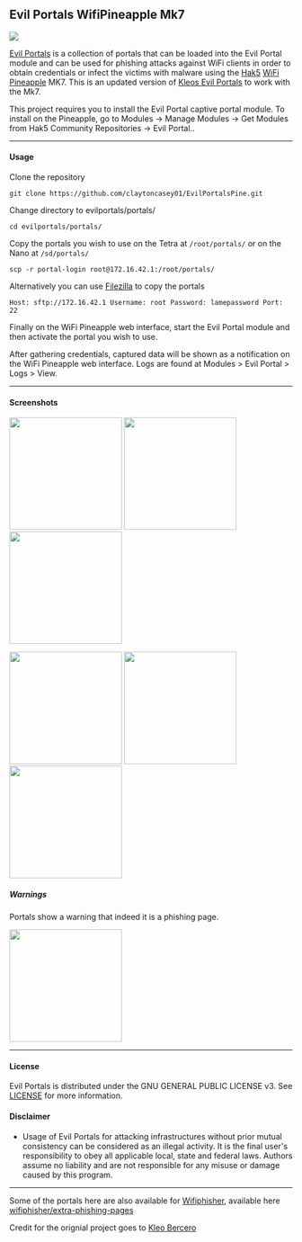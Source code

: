 ## Evil Portals WifiPineapple Mk7

![](https://img.shields.io/github/license/claytoncasey01/EvilPortalsPine.svg?style=flat-square)

[Evil Portals](https://github.com/claytoncasey01/EvilPortalsPine) is a collection of portals that can be loaded into the Evil Portal module and can be used for phishing attacks against WiFi clients in order to obtain credentials or infect the victims with malware using the [Hak5](https://hak5.org/) [WiFi Pineapple](https://wifipineapple.com/) MK7. This is an updated version of [Kleos Evil Portals](https://github.com/kbef/evilportals) to work with the Mk7.

This project requires you to install the Evil Portal captive portal module. To install on the Pineapple, go to Modules -> Manage Modules -> Get Modules from Hak5 Community Repositories -> Evil Portal..

---

#### Usage

Clone the repository

    git clone https://github.com/claytoncasey01/EvilPortalsPine.git

Change directory to evilportals/portals/

    cd evilportals/portals/

Copy the portals you wish to use on the Tetra at `/root/portals/` or on the Nano at `/sd/portals/`

    scp -r portal-login root@172.16.42.1:/root/portals/

Alternatively you can use [Filezilla](https://filezilla-project.org/) to copy the portals

    Host: sftp://172.16.42.1 Username: root Password: lamepassword Port: 22

Finally on the WiFi Pineapple web interface, start the Evil Portal module and then activate the portal you wish to use.

After gathering credentials, captured data will be shown as a notification on the WiFi Pineapple web interface. Logs are found at Modules > Evil Portal > Logs > View.

---

#### Screenshots

<img src="https://user-images.githubusercontent.com/13497504/88472836-bc7b9780-cf49-11ea-986e-9ff6c05abc01.png" width="200"/> <img src="https://user-images.githubusercontent.com/13497504/34363975-1d4b32ca-eabc-11e7-8532-2105a160c5c1.png" width="200"/> <img src="https://user-images.githubusercontent.com/13497504/34363977-1e8f4ca2-eabc-11e7-885e-e7dbd845e217.png" width="200"/>

<img src="https://user-images.githubusercontent.com/13497504/34363979-1f66e108-eabc-11e7-8dbb-39fa8b22c3a7.png" width="200"/> <img src="https://user-images.githubusercontent.com/13497504/34363982-20258324-eabc-11e7-93e0-b775fa1bcc25.png" width="200"/> <img src="https://user-images.githubusercontent.com/13497504/34366525-bba03dc4-ead7-11e7-8bea-a3fa9ae33ef4.png" width="200"/>

##### Warnings

Portals show a warning that indeed it is a phishing page.

<img src="https://user-images.githubusercontent.com/13497504/88474126-4f223380-cf56-11ea-97fa-64c3e8fdf514.png" width="200">

---

#### License

Evil Portals is distributed under the GNU GENERAL PUBLIC LICENSE v3. See [LICENSE](https://github.com/claytoncasey01/EvilPortalsPine/blob/master/LICENSE) for more information.

#### Disclaimer

- Usage of Evil Portals for attacking infrastructures without prior mutual consistency can be considered as an illegal activity. It is the final user's responsibility to obey all applicable local, state and federal laws. Authors assume no liability and are not responsible for any misuse or damage caused by this program.

---

Some of the portals here are also available for [Wifiphisher](https://github.com/wifiphisher/wifiphisher), available here [wifiphisher/extra-phishing-pages](https://github.com/wifiphisher/extra-phishing-pages)

Credit for the orignial project goes to [Kleo Bercero](https://kbeflo.github.io/)
